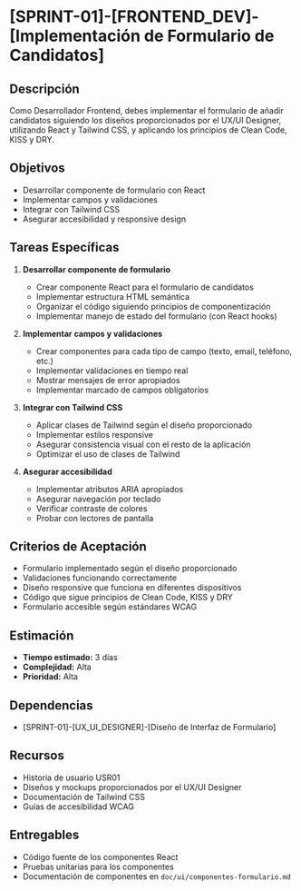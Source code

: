 # [SPRINT-01]-[FRONTEND_DEV]-[Implementación de Formulario de Candidatos]

## Descripción
Como Desarrollador Frontend, debes implementar el formulario de añadir candidatos siguiendo los diseños proporcionados por el UX/UI Designer, utilizando React y Tailwind CSS, y aplicando los principios de Clean Code, KISS y DRY.

## Objetivos
- Desarrollar componente de formulario con React
- Implementar campos y validaciones
- Integrar con Tailwind CSS
- Asegurar accesibilidad y responsive design

## Tareas Específicas
1. **Desarrollar componente de formulario**
   - Crear componente React para el formulario de candidatos
   - Implementar estructura HTML semántica
   - Organizar el código siguiendo principios de componentización
   - Implementar manejo de estado del formulario (con React hooks)

2. **Implementar campos y validaciones**
   - Crear componentes para cada tipo de campo (texto, email, teléfono, etc.)
   - Implementar validaciones en tiempo real
   - Mostrar mensajes de error apropiados
   - Implementar marcado de campos obligatorios

3. **Integrar con Tailwind CSS**
   - Aplicar clases de Tailwind según el diseño proporcionado
   - Implementar estilos responsive
   - Asegurar consistencia visual con el resto de la aplicación
   - Optimizar el uso de clases de Tailwind

4. **Asegurar accesibilidad**
   - Implementar atributos ARIA apropiados
   - Asegurar navegación por teclado
   - Verificar contraste de colores
   - Probar con lectores de pantalla

## Criterios de Aceptación
- Formulario implementado según el diseño proporcionado
- Validaciones funcionando correctamente
- Diseño responsive que funciona en diferentes dispositivos
- Código que sigue principios de Clean Code, KISS y DRY
- Formulario accesible según estándares WCAG

## Estimación
- **Tiempo estimado:** 3 días
- **Complejidad:** Alta
- **Prioridad:** Alta

## Dependencias
- [SPRINT-01]-[UX_UI_DESIGNER]-[Diseño de Interfaz de Formulario]

## Recursos
- Historia de usuario USR01
- Diseños y mockups proporcionados por el UX/UI Designer
- Documentación de Tailwind CSS
- Guías de accesibilidad WCAG

## Entregables
- Código fuente de los componentes React
- Pruebas unitarias para los componentes
- Documentación de componentes en `doc/ui/componentes-formulario.md` 